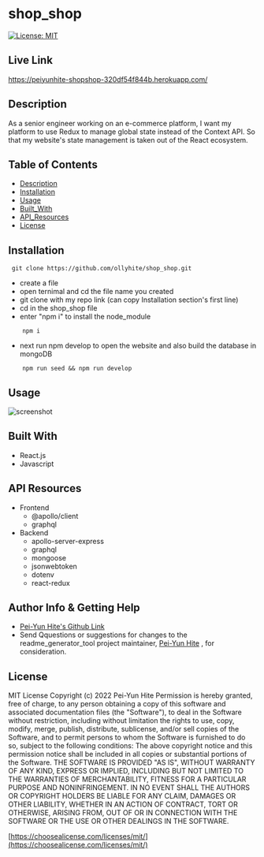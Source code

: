 # shop_shop

[![License: MIT](https://img.shields.io/badge/License-MIT-yellow.svg)](https://opensource.org/licenses/MIT)

## Live Link

https://peiyunhite-shopshop-320df54f844b.herokuapp.com/

## Description

As a senior engineer working on an e-commerce platform, I want my platform to use Redux to manage global state instead of the Context API. So that my website's state management is taken out of the React ecosystem.

## Table of Contents

- [Description](#description)
- [Installation](#installation)
- [Usage](#usage)
- [Built_With](#built-with)
- [API_Resources](#api-resources)
- [License](#license)

## Installation

```
 git clone https://github.com/ollyhite/shop_shop.git
```

- create a file
- open ternimal and cd the file name you created
- git clone with my repo link (can copy Installation section's first line)
- cd in the shop_shop file
- enter "npm i" to install the node_module

```
    npm i
```

- next run npm develop to open the website and also build the database in mongoDB

```
    npm run seed && npm run develop
```

## Usage

![screenshot](./client/src/components/images/shop_shop_screenshot.png)

## Built With

- React.js
- Javascript

## API Resources

- Frontend
  - @apollo/client
  - graphql
- Backend
  - apollo-server-express
  - graphql
  - mongoose
  - jsonwebtoken
  - dotenv
  - react-redux

## Author Info & Getting Help

- [Pei-Yun Hite's Github Link](https://github.com/ollyhite)
- Send Qquestions or suggestions for changes to the readme_generator_tool project maintainer, [Pei-Yun Hite](mailto:ollyhite8520@gmail.com?subject=[GitHub]%20employee_organizer%20) , for consideration.


## License

MIT License
Copyright (c) 2022 Pei-Yun Hite
Permission is hereby granted, free of charge, to any person obtaining a copy of this software and associated documentation files (the "Software"), to deal in the Software without restriction, including without limitation the rights to use, copy, modify, merge, publish, distribute, sublicense, and/or sell copies of the Software, and to permit persons to whom the Software is furnished to do so, subject to the following conditions:
The above copyright notice and this permission notice shall be included in all copies or substantial portions of the Software.
THE SOFTWARE IS PROVIDED "AS IS", WITHOUT WARRANTY OF ANY KIND, EXPRESS OR IMPLIED, INCLUDING BUT NOT LIMITED TO THE WARRANTIES OF MERCHANTABILITY, FITNESS FOR A PARTICULAR PURPOSE AND NONINFRINGEMENT. IN NO EVENT SHALL THE AUTHORS OR COPYRIGHT HOLDERS BE LIABLE FOR ANY CLAIM, DAMAGES OR OTHER LIABILITY, WHETHER IN AN ACTION OF CONTRACT, TORT OR OTHERWISE, ARISING FROM, OUT OF OR IN CONNECTION WITH THE SOFTWARE OR THE USE OR OTHER DEALINGS IN THE SOFTWARE.

[https://choosealicense.com/licenses/mit/](https://choosealicense.com/licenses/mit/)
